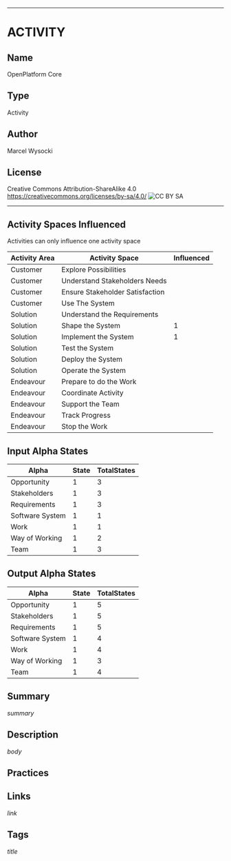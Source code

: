 ----------
# ACTIVITY
## Name
OpenPlatform Core
## Type
Activity
## Author
Marcel Wysocki
## License
Creative Commons Attribution-ShareAlike 4.0
https://creativecommons.org/licenses/by-sa/4.0/
![CC BY SA](https://licensebuttons.net/l/by-sa/3.0/88x31.png)

----------

## Activity Spaces Influenced
Activities can only influence one activity space

| Activity Area | Activity Space | Influenced |
|---------------|----------------|------------|
|Customer|Explore Possibilities||
|Customer|Understand Stakeholders Needs||
|Customer|Ensure Stakeholder Satisfaction||
|Customer|Use The System||
|Solution|Understand the Requirements||
|Solution|Shape the System|1|
|Solution|Implement the System|1|
|Solution|Test the System||
|Solution|Deploy the System||
|Solution|Operate the System||
|Endeavour|Prepare to do the Work||
|Endeavour|Coordinate Activity||
|Endeavour|Support the Team||
|Endeavour|Track Progress||
|Endeavour|Stop the Work||

## Input Alpha States
Alpha | State | TotalStates
---| --- | ---
Opportunity|1|3
Stakeholders|1|3
Requirements|1|3
Software System|1|1
Work|1|1
Way of Working|1|2
Team|1|3

## Output Alpha States
Alpha | State | TotalStates
---| --- | ---
Opportunity|1|5
Stakeholders|1|5
Requirements|1|5
Software System|1|4
Work|1|4
Way of Working|1|3
Team|1|4

## Summary
$summary$

## Description
$body$

## Practices

## Links
$link$

## Tags
$title$
